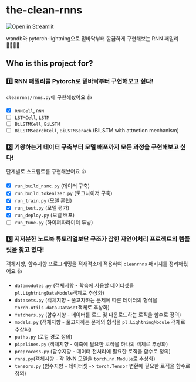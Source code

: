 # the-clean-rnns

[![Open in Streamlit](https://static.streamlit.io/badges/streamlit_badge_black_white.svg)](https://share.streamlit.io/eubinecto/the-clean-rnns/main/run_deploy.py)

wandb와 pytorch-lightning으로 밑바닥부터 깔끔하게 구현해보는 RNN 패밀리 👨‍👩‍👧‍👦

## Who is this project for?
### 1️⃣ RNN 패밀리를 Pytorch로 밑바닥부터 구현해보고 싶다!
`cleanrnns/rnns.py`에 구현해놨어요 👍 
  - [X] `RNNCell`, `RNN`
  - [ ] `LSTMCell`, `LSTM`
  - [ ] `BiLSTMCell`, `BiLSTM`
  - [ ] `BiLSTMSearchCell`, `BiLSTMSerach` (BiLSTM with attnetion mechanism)
### 2️⃣ 기왕하는거 데이터 구축부터 모델 배포까지 모든 과정을 구현해보고 싶다!
단계별로 스크립트를 구현해놨어요 👍 
  - [X] `run_build_nsmc.py` (데이터 구축)
  - [X] `run_build_tokenizer.py` (토크나이저 구축) 
  - [X] `run_train.py` (모델 훈련)
  - [X] `run_test.py` (모델 평가) 
  - [X] `run_deploy.py` (모델 배포)
  - [ ] `run_tune.py` (하이퍼파라미터 튜닝)
### 3️⃣ 지저분한 노트북 튜토리얼보단 구조가 잡힌 자연어처리 프로젝트의 템플릿을 찾고 있다!

객체지향, 함수지향 프로그래밍을 적재적소에 적용하여 `cleanrnns` 패키지를 정리해뒀어요 👍
  - `datamodules.py` (객체지향 - 학습에 사용할 데이터셋을 `pl.LightningDataModule`객체로 추상화)
  - `datasets.py` (객체지향 - 풀고자하는 문제에 따른 데이터의 형식을 `torch.utils.data.Dataset`객체로 추상화)
  - `fetchers.py` (함수지향 - 데이터를 로드 및 다운로드하는 로직을 함수로 정의)
  - `models.py` (객체지향 - 풀고자하는 문제의 형식을 `pl.LightningModule` 객체로 추상화)
  - `paths.py` (로컬 경로 정의)
  - `pipelines.py` (객체지향 - 예측에 필요한 로직을 하나의 객체로 추상화)
  - `preprocess.py` (함수지향 - 데이터 전처리에 필요한 로직을 함수로 정의)
  - `rnns.py`(객체지향 - 각 RNN 모델을 `torch.nn.Module`로 추상화)
  - `tensors.py` (함수지향 - 데이터셋 -> `torch.Tensor` 변환에 필요한 로직을 함수로 정의)
